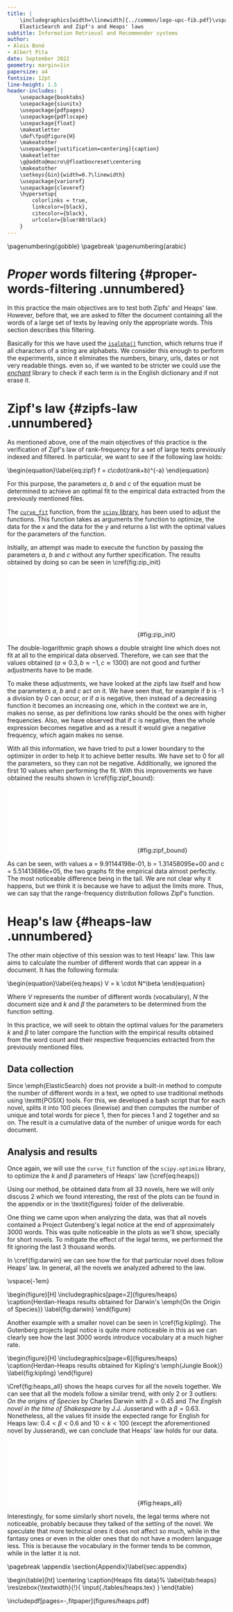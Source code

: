 ```yaml
---
title: |
    \includegraphics[width=\linewidth]{../common/logo-upc-fib.pdf}\vspace{2em}
    ElasticSearch and Zipf's and Heaps' laws
subtitle: Information Retrieval and Recommender systems
author:
- Aleix Boné
- Albert Pita
date: September 2022
geometry: margin=1in
papersize: a4
fontsize: 12pt
line-height: 1.5
header-includes: |
    \usepackage{booktabs}
    \usepackage{siunitx}
    \usepackage{pdfpages}
    \usepackage{pdflscape}
    \usepackage{float}
    \makeatletter
    \def\fps@figure{H}
    \makeatother
    \usepackage[justification=centering]{caption}
    \makeatletter
    \g@addto@macro\@floatboxreset\centering
    \makeatother
    \setkeys{Gin}{width=0.7\linewidth}
    \usepackage{varioref}
    \usepackage{cleveref}
    \hypersetup{
        colorlinks = true,
        linkcolor={black},
        citecolor={black},
        urlcolor={blue!80!black}
    }
---
```


\pagenumbering{gobble}
\pagebreak
\pagenumbering{arabic}
# *Proper* words filtering {#proper-words-filtering .unnumbered}

In this practice the main objectives are to test both Zipfs' and Heaps'
law. However, before that, we are asked to filter the document
containing all the words of a large set of texts by leaving only the
appropriate words. This section describes this filtering.

Basically for this we have used the [`isalpha()`](https://docs.python.org/3/library/stdtypes.html#str.isalpha) function, which returns
true if all characters of a string are alphabets. We consider this
enough to perform the experiments, since it eliminates the numbers,
binary, urls, dates or not very readable things. even so, if we wanted
to be stricter we could use the [_enchant_](https://pyenchant.github.io/pyenchant/) library to check if each term
is in the English dictionary and if not erase it.

# Zipf's law {#zipfs-law .unnumbered}

As mentioned above, one of the main objectives of this practice is the
verification of Zipf's law of rank-frequency for a set of large texts
previously indexed and filtered. In particular, we want to see if the
following law holds:

\begin{equation}\label{eq:zipf}
    f = c\cdot(rank+b)^{-a}
\end{equation}

For this purpose, the parameters $a$, $b$ and $c$ of the equation must be
determined to achieve an optimal fit to the empirical data extracted
from the previously mentioned files.

The [`curve_fit`](https://docs.scipy.org/doc/scipy/reference/generated/scipy.optimize.curve_fit.html) function, from the [`scipy` library](https://docs.scipy.org), has been
used to adjust the functions. This function takes as arguments the
function to optimize, the data for the $x$ and the data for the $y$ and
returns a list with the optimal values for the parameters of the
function.

Initially, an attempt was made to execute the function by passing the
parameters *a*, *b* and *c* without any further specification. The
results obtained by doing so can be seen in \cref{fig:zip_init}

![Initial Zipf fit (Log-log scale)](./figures/zipf_naive_loglog.pdf){#fig:zip_init}

The double-logarithmic graph shows a double straight line which does not
fit at all to the empirical data observed. Therefore, we can see that
the values obtained (${a\approx0.3,}\, {b\approx -1},\, {c\approx 1300}$) are not good and further adjustments have to be made.

To make these adjustments, we have looked at the zipfs law itself and
how the parameters *a*, *b* and *c* act on it. We have seen that, for
example if *b* is -1 a division by 0 can occur, or if *a* is negative,
then instead of a decreasing function it becomes an increasing one,
which in the context we are in, makes no sense, as per definitions low
ranks should be the ones with higher frequencies. Also, we have observed
that if *c* is negative, then the whole expression becomes negative and
as a result it would give a negative frequency, which again makes no
sense.

With all this information, we have tried to put a lower boundary to the
optimizer in order to help it to achieve better results. We have set to
0 for all the parameters, so they can not be negative. Additionally, we
ignored the first 10 values when performing the fit. With this improvements we
have obtained the results shown in \cref{fig:zipf_bound}:

![Zipf fit with boundaries (Log-log
scale)](./figures/zipf_bounded_skip_10_loglog.pdf){#fig:zipf_bound}

As can be seen, with values a = 9.91144198e-01, b = 1.31458095e+00 and c
= 5.51413686e+05, the two graphs fit the empirical data almost
perfectly. The most noticeable difference being in the tail. We are not
clear why it happens, but we think it is because we have to adjust the
limits more. Thus, we can say that the range-frequency distribution
follows Zipf's function.

# Heap's law {#heaps-law .unnumbered}

The other main objective of this session was to test Heaps' law. This
law aims to calculate the number of different words that can appear in a
document. It has the following formula:

\begin{equation}\label{eq:heaps}
V = k \cdot N^\beta
\end{equation}

Where *V* represents the number of different words (vocabulary), *N* the document
size and *k* and $\beta$ the parameters to be determined from the
function setting.

In this practice, we will seek to obtain the optimal values for the
parameters *k* and $\beta$ to later compare the function with the
empirical results obtained from the word count and their respective
frequencies extracted from the previously mentioned files.

## Data collection

Since \emph{ElasticSearch} does not provide a built-in method to compute the
number of different words in a text, we opted to use traditional methods
using \texttt{POSIX} tools. For this, we developed a bash script that
for each novel, splits it into 100 pieces (linewise) and then computes
the number of unique and total words for piece 1, then for pieces 1 and 2
together and so on. The result is a cumulative data of the number of unique
words for each document.

## Analysis and results

Once again, we will use 
the `curve_fit` function of
the `scipy.optimize` library, to optimize the $k$ and $\beta$ parameters of
Heaps' law (\cref{eq:heaps})

Using our method, be obtained data from all 33 novels, here we will only discuss
2 which we found interesting, the rest of the plots can be found in the
appendix or in the \textit{figures} folder of the deliverable.

One thing we came upon when analyzing the data, was that all novels contained
a Project Gutenberg's legal notice at the end of approximately 3000 words. This
was quite noticeable in the plots as we'll show, specially for short novels.
To mitigate the effect of the legal terms, we performed the fit ignoring the
last 3 thousand words.

In \cref{fig:darwin} we can see how the for that particular novel does
follow Heaps' law. In general, all the novels we analyzed adhered to the law.

\vspace{-1em}

\begin{figure}[H]
\includegraphics[page=2]{figures/heaps}
\caption{Herdan-Heaps results obtained for Darwin's \emph{On the Origin of Species}}
\label{fig:darwin}
\end{figure}

Another example with a smaller novel can be seen in \cref{fig:kipling}.
The Gutenberg projects legal notice is quite more noticeable in this as we
can clearly see how the last 3000 words introduce vocabulary at a much higher
rate.

\begin{figure}[H]
\includegraphics[page=6]{figures/heaps}
\caption{Herdan-Heaps results obtained for Kipling's \emph{Jungle Book}}
\label{fig:kipling}
\end{figure}

\Cref{fig:heaps_all} shows the heaps curves for all the novels together. We can see that all
the models follow a similar trend, with only 2 or 3 outliers: *On the
origins of Species* by Charles Darwin with $\beta=0.45$ and *The English
novel in the time of Shakespeare* by J.J. Jusserand with a $\beta=0.63$.
Nonetheless, all the values fit inside the expected range for English
for Heaps law: $0.4 < \beta < 0.6$ and $10 < k < 100$ (except the aforementioned
novel by Jusserand), we can conclude that Heaps' law holds for our data.

![Joint plot of all the fitted curves](figures/heaps_all.pdf){#fig:heaps_all}

Interestingly, for some similarly short novels, the legal terms where
not noticeable, probably because they talked of the setting of the novel.
We speculate that more technical ones it does not affect so much, while in
the fantasy ones or even in the older ones that do not have a modern
language less. This is because the vocabulary in the former tends to be
common, while in the latter it is not.

\pagebreak
\appendix
\section{Appendix}\label{sec:appendix}

\begin{table}[ht]
\centering
\caption{Heaps fits data}%
\label{tab:heaps}
\resizebox{\textwidth}{!}{
\input{./tables/heaps.tex}
}
\end{table}

\includepdf[pages=-,fitpaper]{figures/heaps.pdf}

